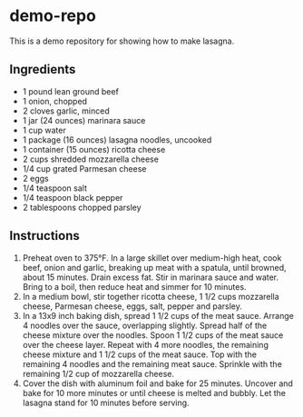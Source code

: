 # demo-repo

This is a demo repository for showing how to make lasagna.

## Ingredients

- 1 pound lean ground beef
- 1 onion, chopped
- 2 cloves garlic, minced
- 1 jar (24 ounces) marinara sauce
- 1 cup water
- 1 package (16 ounces) lasagna noodles, uncooked
- 1 container (15 ounces) ricotta cheese
- 2 cups shredded mozzarella cheese
- 1/4 cup grated Parmesan cheese
- 2 eggs
- 1/4 teaspoon salt
- 1/4 teaspoon black pepper
- 2 tablespoons chopped parsley

## Instructions

1. Preheat oven to 375°F. In a large skillet over medium-high heat, cook beef, onion and garlic, breaking up meat with a spatula, until browned, about 15 minutes. Drain excess fat. Stir in marinara sauce and water. Bring to a boil, then reduce heat and simmer for 10 minutes.
2. In a medium bowl, stir together ricotta cheese, 1 1/2 cups mozzarella cheese, Parmesan cheese, eggs, salt, pepper and parsley.
3. In a 13x9 inch baking dish, spread 1 1/2 cups of the meat sauce. Arrange 4 noodles over the sauce, overlapping slightly. Spread half of the cheese mixture over the noodles. Spoon 1 1/2 cups of the meat sauce over the cheese layer. Repeat with 4 more noodles, the remaining cheese mixture and 1 1/2 cups of the meat sauce. Top with the remaining 4 noodles and the remaining meat sauce. Sprinkle with the remaining 1/2 cup of mozzarella cheese.
4. Cover the dish with aluminum foil and bake for 25 minutes. Uncover and bake for 10 more minutes or until cheese is melted and bubbly. Let the lasagna stand for 10 minutes before serving.
